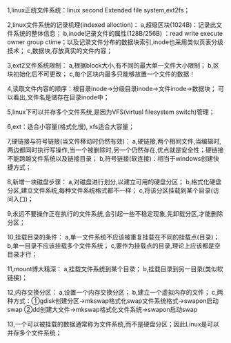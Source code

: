 1,linux正统文件系统：linux second Extended file system,ext2fs；

2,linux文件系统的记录机理(indexed alloction)：
    a,超级区块(1024B)：记录此文件系统的整体信息；
    b,inode记录文件的属性(128B/256B) ：read write execute owner group ctime；以及记录文件分布的数据块索引,inode也采用类似页表分级技术；
    c,数据块,存放真实的文件内容；

3,ext2文件系统限制：
    a,根据block大小,有不同的最大单一文件大小限制；
    b,区块初始化后不可更改；
    c,每个区块内最多只能够放置一个文件的数据！

4,读取文件内容的顺序：根目录inode->分级目录inode->文件inode->数据块； 可以看出,文件名是储存在目录inode中；

5,linux下可以并存多个文件系统,是因为VFS(virtual filesystem switch)管理；

6,ext：适合小容量(格式化慢), xfs适合大容量；

7,硬链接与符号链接(当文件移动时仍然有效)：
    a,硬链接,两个相同文件,当编辑时,两边都同时执行写操作,当一个被删除时,另一个仍然存在,优点就是安全性；硬链接不能跨越文件系统以及链接目录；
    b,符号链接(软连接)：相当于windows创建快捷方式；

8,新增一块磁盘步骤：
    a,对磁盘进行划分,以建立可用的硬盘分区；
    b,格式化硬盘分区,建立文件系统,每种文件系统格式都不一样；
    c,将该分区挂载到某个目录(访问入口)；

9,永远不要操作正在执行的文件系统,会引起一些不稳定现象,先卸载分区,才能删除分区；

10,挂载目录的条件：
    a,单一文件系统不应该被重复挂载在不同的挂载点(目录)；
    b,单一目录不应该挂载多个文件系统；
    c,要作为挂载点的目录,理论上应该都是空目录才行；

11,mount博大精深：
    a,挂载文件系统到某个目录；
    b,挂载目录到另一目录(类似软链接)；

12,内存交换分区：
    a,设置一个内存交换分区；
    b,建立一个虚拟内存的文件；
    c,两种方式：①gdisk创建分区->mkswap格式化swap文件系统格式->swapon启动swap    ②dd创建大文件->mkswap格式化文件系统->swapon启动swap
    
13,一个可以被挂载的数据通常称为文件系统,而不是硬盘分区；因此Linux是可以并存多个文件系统；